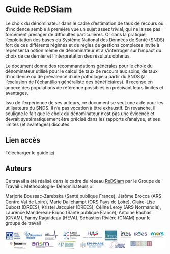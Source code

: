 # Guide ReDSiam
<!-- SPDX-License-Identifier: MPL-2.0 -->

Le choix du dénominateur dans le cadre d’estimation de taux de recours ou d’incidence semble à première vue un sujet assez trivial, qui ne laisse pas forcément présager de difficultés particulières. Or dans la pratique, l’exploitation des bases du Système National des Données de Santé (SNDS) fort de ces différents régimes et de règles de gestions complexes invite à repenser la notion même de dénominateur et à s’interroger sur l’impact du choix de ce dernier et l‘interprétation des résultats obtenus.  

Le document donne des recommandations générales pour le choix du dénominateur utilisé pour le calcul de taux de recours aux soins, de taux d’incidence ou de prévalence d’une pathologie à partir du SNDS (à l’exclusion de l’échantillon généraliste des bénéficiaires). Il recense en annexe des populations de référence possibles en précisant leurs limites et avantages.  

Issu de l’expérience de ses auteurs, ce document se veut une aide pour les utilisateurs du SNDS. Il n’a pas vocation à être exhaustif. En revanche, il souligne le fait que le choix du dénominateur n’est pas une évidence et devrait systématiquement être précisé dans les rapports d’analyse, et ses limites (et avantages) discutés.


## Lien accès
Télécharger le guide [ici](files/redsiam/202103_Redsiam_GTDenominateurs-ChoixDenominateurs_MLP-2.0.pdf)

## Auteurs

Ce travail a été réalisé dans le cadre du réseau [ReDSiam](../../glossaire/redsiam.md) par le Groupe de Travail « Méthodologie- Dénominateurs ».   

Marjorie Boussac-Zarebska (Santé publique France), Jérôme Brocca (ARS Centre Val de Loire), Marie Dalichampt (ORS Pays de Loire), Claire-Lise Dubost (DREES), Kristel Jacquier (DREES), Céline Leroy (ARS Normandie), Laurence Mandereau-Bruno (Santé publique France), Antoine Rachas (CNAM), Fanny Raguideau (HEVA), Sébastien Rivière (CNAM) pour le groupe de travail

![logo](../../files/redsiam/20210402_redsiam_logo_MLP-2.0.png)
